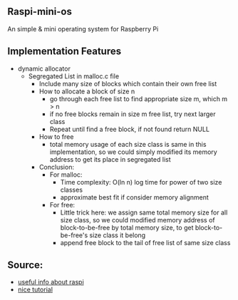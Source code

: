 ## Raspi-mini-os
An simple & mini operating system for Raspberry Pi

## Implementation Features
* dynamic allocator
    * Segregated List in malloc.c file
        * Include many size of blocks which contain their own free list
        * How to allocate a block of size n 
            * go through each free list to find appropriate size m, which m > n
            * if no free blocks remain in size m free list, try next larger class
            * Repeat until find a free block, if not found return NULL
        * How to free
            * total memory usage of each size class is same in this implementation,
              so we could simply modified its memory address to get its place in segregated list
        * Conclusion:
            * For malloc: 
                * Time complexity: O(ln n) log time for power of two size classes 
                * approximate best fit if consider memory alignment
            * For free:
                * Little trick here: we assign same total memory size for all size class,
                  so we could modified memory address of block-to-be-free by total memory size,
                  to get block-to-be-free's size class it belong
                * append free block to the tail of free list of same size class  

## Source: 
* [useful info about raspi](https://wiki.osdev.org/Raspberry_Pi_Bare_Bones)
* [nice tutorial](https://jsandler18.github.io/)
